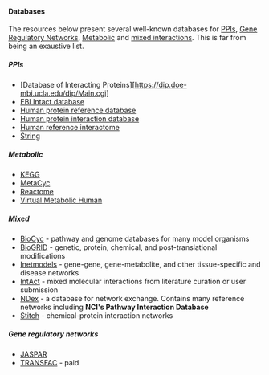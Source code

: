 #### Databases

The resources below present several well-known databases for [PPIs](#ppis), [Gene Regulatory Networks](#gene-regulatory-networks), [Metabolic](#metabolic) and [mixed interactions](#mixed). This is far from being an exaustive list.



##### PPIs
- [Database of Interacting Proteins][https://dip.doe-mbi.ucla.edu/dip/Main.cgi]
- [EBI Intact database](http://string-db.org/)
- [Human protein reference database](http://www.hprd.org/)
- [Human protein interaction database](http://wilab.inha.ac.kr/hpid/webforms/intro.aspx)
- [Human reference interactome](http://interactome.baderlab.org/)
- [String](https://string-db.org/cgi/input.pl) 

##### Metabolic
- [KEGG](https://www.genome.jp/kegg/)
- [MetaCyc](https://metacyc.org/)
- [Reactome][1]
- [Virtual Metabolic Human][2]


##### Mixed
- [BioCyc][3] - pathway and genome databases for many model organisms
- [BioGRID](https://thebiogrid.org/) - genetic, protein, chemical, and post-translational modifications
- [Inetmodels](http://inetmodels.com/) - gene-gene, gene-metabolite, and other tissue-specific and disease networks
- [IntAct](https://www.ebi.ac.uk/intact/) - mixed molecular interactions from literature curation or user submission
- [NDex][4] - a database for network exchange. Contains many reference networks including **NCI's Pathway Interaction Database**
- [Stitch](http://stitch.embl.de/) - chemical-protein interaction networks

##### Gene regulatory networks
- [JASPAR](http://jaspar.genereg.net/)
- [TRANSFAC](http://genexplain.com/transfac/) - paid



[1]: http://www.reactome.org
[2]: https://www.vmh.life/#home
[3]: http://biocyc.org/
[4]: https://home.ndexbio.org/index/